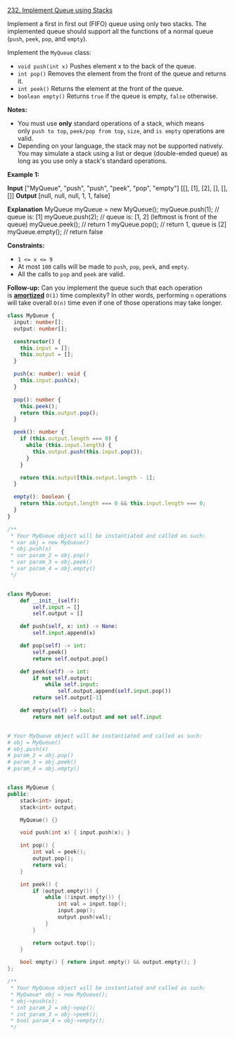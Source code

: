 [232. Implement Queue using Stacks](https://leetcode.com/problems/implement-queue-using-stacks/description/)

Implement a first in first out (FIFO) queue using only two stacks. The implemented queue should support all the functions of a normal queue (`push`, `peek`, `pop`, and `empty`).

Implement the `MyQueue` class:

- `void push(int x)` Pushes element x to the back of the queue.
- `int pop()` Removes the element from the front of the queue and returns it.
- `int peek()` Returns the element at the front of the queue.
- `boolean empty()` Returns `true` if the queue is empty, `false` otherwise.

**Notes:**

- You must use **only** standard operations of a stack, which means only `push to top`, `peek/pop from top`, `size`, and `is empty` operations are valid.
- Depending on your language, the stack may not be supported natively. You may simulate a stack using a list or deque (double-ended queue) as long as you use only a stack's standard operations.

**Example 1:**

**Input**
["MyQueue", "push", "push", "peek", "pop", "empty"]
[[], [1], [2], [], [], []]
**Output**
[null, null, null, 1, 1, false]

**Explanation**
MyQueue myQueue = new MyQueue();
myQueue.push(1); // queue is: [1]
myQueue.push(2); // queue is: [1, 2] (leftmost is front of the queue)
myQueue.peek(); // return 1
myQueue.pop(); // return 1, queue is [2]
myQueue.empty(); // return false

**Constraints:**

- `1 <= x <= 9`
- At most `100` calls will be made to `push`, `pop`, `peek`, and `empty`.
- All the calls to `pop` and `peek` are valid.

**Follow-up:** Can you implement the queue such that each operation is **[amortized](https://en.wikipedia.org/wiki/Amortized_analysis)** `O(1)` time complexity? In other words, performing `n` operations will take overall `O(n)` time even if one of those operations may take longer.

```typescript
class MyQueue {
  input: number[];
  output: number[];

  constructor() {
    this.input = [];
    this.output = [];
  }

  push(x: number): void {
    this.input.push(x);
  }

  pop(): number {
    this.peek();
    return this.output.pop();
  }

  peek(): number {
    if (this.output.length === 0) {
      while (this.input.length) {
        this.output.push(this.input.pop());
      }
    }

    return this.output[this.output.length - 1];
  }

  empty(): boolean {
    return this.output.length === 0 && this.input.length === 0;
  }
}

/**
 * Your MyQueue object will be instantiated and called as such:
 * var obj = new MyQueue()
 * obj.push(x)
 * var param_2 = obj.pop()
 * var param_3 = obj.peek()
 * var param_4 = obj.empty()
 */
```

```python

class MyQueue:
    def __init__(self):
        self.input = []
        self.output = []

    def push(self, x: int) -> None:
        self.input.append(x)

    def pop(self) -> int:
        self.peek()
        return self.output.pop()

    def peek(self) -> int:
        if not self.output:
            while self.input:
                self.output.append(self.input.pop())
        return self.output[-1]

    def empty(self) -> bool:
        return not self.output and not self.input


# Your MyQueue object will be instantiated and called as such:
# obj = MyQueue()
# obj.push(x)
# param_2 = obj.pop()
# param_3 = obj.peek()
# param_4 = obj.empty()


```

```cpp

class MyQueue {
public:
    stack<int> input;
    stack<int> output;

    MyQueue() {}

    void push(int x) { input.push(x); }

    int pop() {
        int val = peek();
        output.pop();
        return val;
    }

    int peek() {
        if (output.empty()) {
            while (!input.empty()) {
                int val = input.top();
                input.pop();
                output.push(val);
            }
        }

        return output.top();
    }

    bool empty() { return input.empty() && output.empty(); }
};

/**
 * Your MyQueue object will be instantiated and called as such:
 * MyQueue* obj = new MyQueue();
 * obj->push(x);
 * int param_2 = obj->pop();
 * int param_3 = obj->peek();
 * bool param_4 = obj->empty();
 */

```
